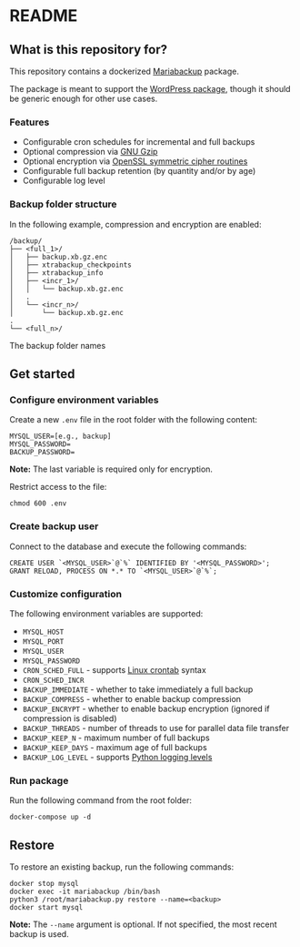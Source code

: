 # README #

## What is this repository for? ##

This repository contains a dockerized [Mariabackup](https://mariadb.com/kb/en/mariabackup-overview/) package.

The package is meant to support the [WordPress package](https://github.com/ccelebiler/wordpress), though it should be generic enough for other use cases.

### Features

   * Configurable cron schedules for incremental and full backups
   * Optional compression via [GNU Gzip](https://www.gnu.org/software/gzip/)
   * Optional encryption via [OpenSSL symmetric cipher routines](https://www.openssl.org/docs/manmaster/man1/openssl-enc.html)
   * Configurable full backup retention (by quantity and/or by age)
   * Configurable log level

### Backup folder structure

In the following example, compression and encryption are enabled:
```
/backup/
├── <full_1>/
│   ├── backup.xb.gz.enc
│   ├── xtrabackup_checkpoints
│   ├── xtrabackup_info
│   ├── <incr_1>/
│   │   └── backup.xb.gz.enc
│   .
│   └── <incr_n>/
│       └── backup.xb.gz.enc
.
└── <full_n>/
```

The backup folder names 

## Get started

### Configure environment variables

Create a new `.env` file in the root folder with the following content:
```
MYSQL_USER=[e.g., backup]
MYSQL_PASSWORD=
BACKUP_PASSWORD=
```

<b>Note:</b> The last variable is required only for encryption.

Restrict access to the file:
```
chmod 600 .env
```

### Create backup user

Connect to the database and execute the following commands:
```
CREATE USER `<MYSQL_USER>`@`%` IDENTIFIED BY '<MYSQL_PASSWORD>';
GRANT RELOAD, PROCESS ON *.* TO `<MYSQL_USER>`@`%`;
```

### Customize configuration

The following environment variables are supported:
   * `MYSQL_HOST`
   * `MYSQL_PORT`
   * `MYSQL_USER`
   * `MYSQL_PASSWORD`
   * `CRON_SCHED_FULL` - supports [Linux crontab](https://man7.org/linux/man-pages/man5/crontab.5.html) syntax
   * `CRON_SCHED_INCR`
   * `BACKUP_IMMEDIATE` - whether to take immediately a full backup
   * `BACKUP_COMPRESS` - whether to enable backup compression
   * `BACKUP_ENCRYPT` - whether to enable backup encryption (ignored if compression is disabled)
   * `BACKUP_THREADS` - number of threads to use for parallel data file transfer
   * `BACKUP_KEEP_N` - maximum number of full backups
   * `BACKUP_KEEP_DAYS` - maximum age of full backups
   * `BACKUP_LOG_LEVEL` - supports [Python logging levels](https://docs.python.org/3/library/logging.html#levels)

### Run package

Run the following command from the root folder:
```
docker-compose up -d
```

## Restore

To restore an existing backup, run the following commands:
```
docker stop mysql
docker exec -it mariabackup /bin/bash
python3 /root/mariabackup.py restore --name=<backup>
docker start mysql
```

<b>Note:</b> The `--name` argument is optional. If not specified, the most recent backup is used.
